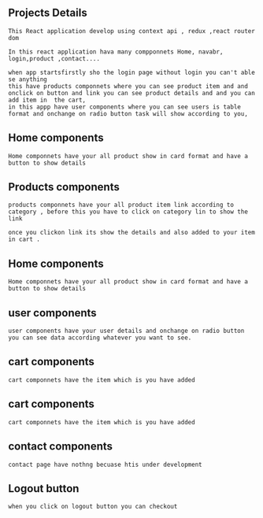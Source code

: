 ## Projects Details
```
This React application develop using context api , redux ,react router dom

In this react application hava many compponnets Home, navabr, login,product ,contact....

when app startsfirstly sho the login page without login you can't able se anything 
this have products componnets where you can see product item and and onclick on button and link you can see product details and and you can add item in  the cart,
in this appp have user components where you can see users is table format and onchange on radio button task will show according to you,

```

## Home components 
```
Home componnets have your all product show in card format and have a button to show details 
```
## Products components
```
products componnets have your all product item link according to category , before this you have to click on category lin to show the link 

once you clickon link its show the details and also added to your item in cart .
```
## Home components 
```
Home componnets have your all product show in card format and have a button to show details 
```
## user components  
```
user components have your user details and onchange on radio button you can see data according whatever you want to see.
```
## cart components  
```
cart componnets have the item which is you have added
```
## cart components  
```
cart componnets have the item which is you have added
```
## contact components  
```
contact page have nothng becuase htis under development
```
## Logout button  
```
when you click on logout button you can checkout
```
